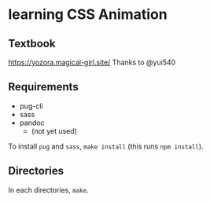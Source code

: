 # learning CSS Animation

## Textbook

https://yozora.magical-girl.site/
Thanks to @yui540

## Requirements

- pug-cli
- sass
- pandoc
    - (not yet used)

To install `pug` and `sass`, `make install` (this runs `npm install`).

## Directories

In each directories, `make`.
